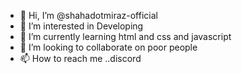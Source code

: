 - 👋 Hi, I’m @shahadotmiraz-official
- 👀 I’m interested in Developing
- 🌱 I’m currently learning html and css and javascript
- 💞️ I’m looking to collaborate on poor people
- 📫 How to reach me ..discord

<!---
shahadotmiraz-official/shahadotmiraz-official is a ✨ special ✨ repository because its `README.md` (this file) appears on your GitHub profile.
You can click the Preview link to take a look at your changes.
--->
